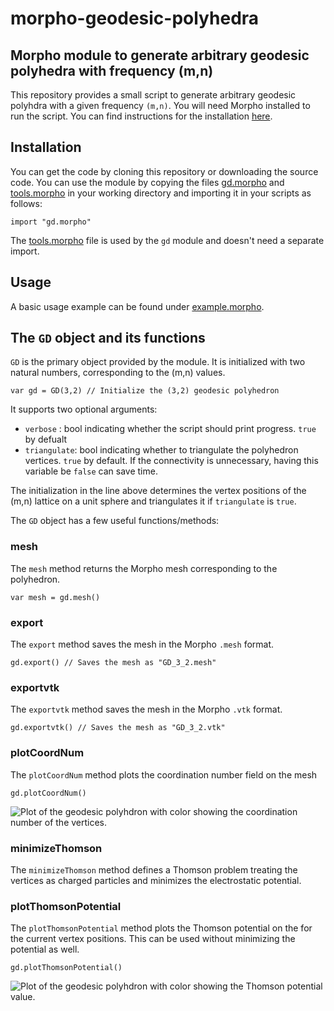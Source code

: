 # morpho-geodesic-polyhedra
## Morpho module to generate arbitrary geodesic polyhedra with frequency (m,n)

This repository provides a small script to generate arbitrary geodesic
polyhdra with a given frequency `(m,n)`. You will need Morpho installed
to run the script. You can find instructions for the installation
[here](https://github.com/Morpho-lang/morpho).

## Installation

You can get the code by cloning this repository or downloading the
source code. You can use the module by copying the files
[gd.morpho](gd.morpho) and [tools.morpho](tools.morpho) in your working directory and importing it in your
scripts as follows:

```
import "gd.morpho"
```

The [tools.morpho](tools.morpho) file is used by the `gd` module and doesn't
need a separate import.

## Usage

A basic usage example can be found under [example.morpho](example.morpho). 

## The `GD` object and its functions

`GD` is the primary object provided by the module. It is initialized
with two natural numbers, corresponding to the (m,n) values. 

```
var gd = GD(3,2) // Initialize the (3,2) geodesic polyhedron
```

It supports two optional arguments:
* `verbose` : bool indicating whether the script should print progress. `true` by defualt
* `triangulate`: bool indicating whether to triangulate the polyhedron
  vertices. `true` by default. If the connectivity is unnecessary,
  having this variable be `false` can save time.  

The initialization in the line above determines the vertex positions of
the (m,n) lattice on a unit sphere and triangulates it if `triangulate`
is `true`. 


The `GD` object has a few useful functions/methods:

### mesh

The `mesh` method returns the Morpho mesh corresponding to the
polyhedron.

```
var mesh = gd.mesh()
```

### export

The `export` method saves the mesh in the Morpho `.mesh` format.

```
gd.export() // Saves the mesh as "GD_3_2.mesh"
```

### exportvtk

The `exportvtk` method saves the mesh in the Morpho `.vtk` format.

```
gd.exportvtk() // Saves the mesh as "GD_3_2.vtk"
```

### plotCoordNum

The `plotCoordNum` method plots the coordination number field on the
mesh

```
gd.plotCoordNum() 
```

![Plot of the geodesic polyhdron with color showing the coordination
number of the vertices.](coordNum.png "Coordination Number Plot")

### minimizeThomson

The `minimizeThomson` method defines a Thomson problem treating the
vertices as charged particles and minimizes the electrostatic potential.

### plotThomsonPotential

The `plotThomsonPotential` method plots the Thomson potential on the
for the current vertex positions. This can be used without minimizing
the potential as well.

```
gd.plotThomsonPotential()
```

![Plot of the geodesic polyhdron with color showing the Thomson
potential value.](thomson.png "Thomson potential")